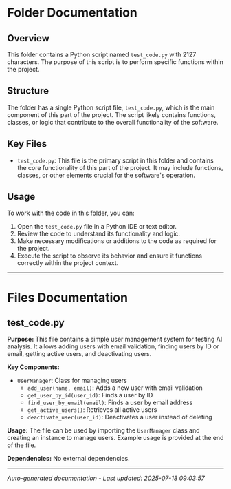 # Folder Documentation

## Overview
This folder contains a Python script named `test_code.py` with 2127 characters. The purpose of this script is to perform specific functions within the project.

## Structure
The folder has a single Python script file, `test_code.py`, which is the main component of this part of the project. The script likely contains functions, classes, or logic that contribute to the overall functionality of the software.

## Key Files
- `test_code.py`: This file is the primary script in this folder and contains the core functionality of this part of the project. It may include functions, classes, or other elements crucial for the software's operation.

## Usage
To work with the code in this folder, you can:
1. Open the `test_code.py` file in a Python IDE or text editor.
2. Review the code to understand its functionality and logic.
3. Make necessary modifications or additions to the code as required for the project.
4. Execute the script to observe its behavior and ensure it functions correctly within the project context.

---

# Files Documentation

## test_code.py

**Purpose:** This file contains a simple user management system for testing AI analysis. It allows adding users with email validation, finding users by ID or email, getting active users, and deactivating users.

**Key Components:**
- `UserManager`: Class for managing users
  - `add_user(name, email)`: Adds a new user with email validation
  - `get_user_by_id(user_id)`: Finds a user by ID
  - `find_user_by_email(email)`: Finds a user by email address
  - `get_active_users()`: Retrieves all active users
  - `deactivate_user(user_id)`: Deactivates a user instead of deleting

**Usage:** The file can be used by importing the `UserManager` class and creating an instance to manage users. Example usage is provided at the end of the file.

**Dependencies:** No external dependencies.

---
*Auto-generated documentation - Last updated: 2025-07-18 09:03:57*
